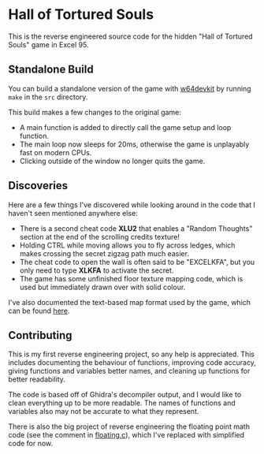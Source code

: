 # Hall of Tortured Souls

This is the reverse engineered source code for the hidden "Hall of Tortured Souls" game in Excel 95.

## Standalone Build

You can build a standalone version of the game with [w64devkit](https://github.com/skeeto/w64devkit) by running `make` in the `src` directory.

This build makes a few changes to the original game:
- A main function is added to directly call the game setup and loop function.
- The main loop now sleeps for 20ms, otherwise the game is unplayably fast on modern CPUs.
- Clicking outside of the window no longer quits the game.

## Discoveries
Here are a few things I've discovered while looking around in the code that I haven't seen mentioned anywhere else:
- There is a second cheat code **XLU2** that enables a "Random Thoughts" section at the end of the scrolling credits texture!
- Holding CTRL while moving allows you to fly across ledges, which makes crossing the secret zigzag path much easier.
- The cheat code to open the wall is often said to be "EXCELKFA", but you only need to type **XLKFA** to activate the secret.
- The game has some unfinished floor texture mapping code, which is used but immediately drawn over with solid colour.

I've also documented the text-based map format used by the game, which can be found [here](doc/mapformat.md).

## Contributing
This is my first reverse engineering project, so any help is appreciated. This includes documenting the behaviour of functions, improving code accuracy, giving functions and variables better names, and cleaning up functions for better readability.

The code is based off of Ghidra's decompiler output, and I would like to clean everything up to be more readable. The names of functions and variables also may not be accurate to what they represent.

There is also the big project of reverse engineering the floating point math code (see the comment in [floating.c](src/floating.c)), which I've replaced with simplified code for now.
